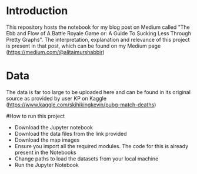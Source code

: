 # Introduction
This repository hosts the notebook for my blog post on Medium called "The Ebb and Flow of A Battle Royale Game or: A Guide To Sucking Less Through Pretty Graphs".
The interpretation, explanation and relevance of this project is present in that post, which can be found on my Medium page (https://medium.com/@alitaimurshabbir)

# Data
The data is far too large to be uploaded here and can be found in its original source as provided by user KP on Kaggle (https://www.kaggle.com/skihikingkevin/pubg-match-deaths)

#How to run this project

- Download the Jupyter notebook
- Download the data files from the link provided
- Download the map images
- Ensure you import all the required modules. The code for this is already present in the Notebooks
- Change paths to load the datasets from your local machine
- Run the Jupyter Notebook
